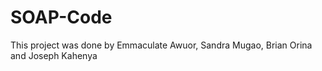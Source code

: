 # SOAP-Code
This project was done by Emmaculate Awuor, Sandra Mugao, Brian Orina and Joseph Kahenya
